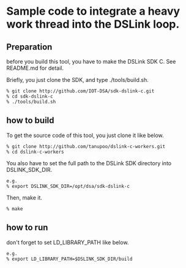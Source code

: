 Sample code to integrate a heavy work thread into the DSLink loop.
==================================================================

## Preparation

before you build this tool, you have to make the DSLink SDK C.
See README.md for detail.

Briefly, you just clone the SDK, and type ./tools/build.sh.

    % git clone http://github.com/IOT-DSA/sdk-dslink-c.git
    % cd sdk-dslink-c
    % ./tools/build.sh

## how to build

To get the source code of this tool, you just clone it like below.

    % git clone http://github.com/tanupoo/dslink-c-workers.git
    % cd dslink-c-workers

You also have to set the full path to the DSLink SDK directory
into DSLINK_SDK_DIR.

    e.g.
    % export DSLINK_SDK_DIR=/opt/dsa/sdk-dslink-c

Then, make it.

    % make

## how to run

don't forget to set LD_LIBRARY_PATH like below.

    e.g.
    % export LD_LIBRARY_PATH=$DSLINK_SDK_DIR/build

